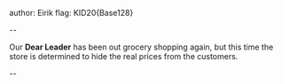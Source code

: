 author: Eirik
flag: KID20{Base128}

--

Our __Dear Leader__ has been out grocery shopping again, but this time the store is determined to hide the real prices from the customers.

--